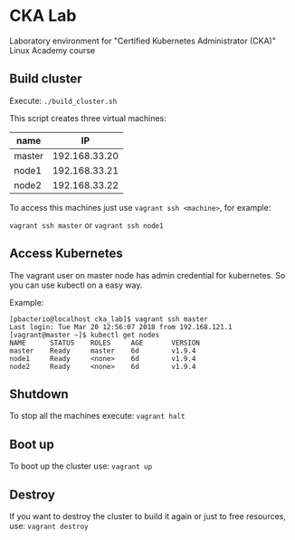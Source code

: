 CKA Lab
=======

Laboratory environment for "Certified Kubernetes Administrator (CKA)" Linux Academy course


Build cluster
-------------

Execute: `./build_cluster.sh` 

This script creates three virtual machines:

  | name   | IP            |
  | ------ | ------------- |
  | master | 192.168.33.20 |
  | node1  | 192.168.33.21 |
  | node2  | 192.168.33.22 |


To access this machines just use `vagrant ssh <machine>`, for example:

  `vagrant ssh master` or `vagrant ssh node1`


Access Kubernetes
-----------------

The vagrant user on master node has admin credential for kubernetes.
So you can use kubectl on a easy way.

Example:

```
[pbacterio@localhost cka_lab]$ vagrant ssh master
Last login: Tue Mar 20 12:56:07 2018 from 192.168.121.1
[vagrant@master ~]$ kubectl get nodes
NAME      STATUS    ROLES     AGE       VERSION
master    Ready     master    6d        v1.9.4
node1     Ready     <none>    6d        v1.9.4
node2     Ready     <none>    6d        v1.9.4
```


Shutdown
--------

To stop all the machines execute: `vagrant halt`


Boot up
-------

To boot up the cluster use: `vagrant up`


Destroy
-------

If you want to destroy the cluster to build it again or just to free resources,
use: `vagrant destroy`
